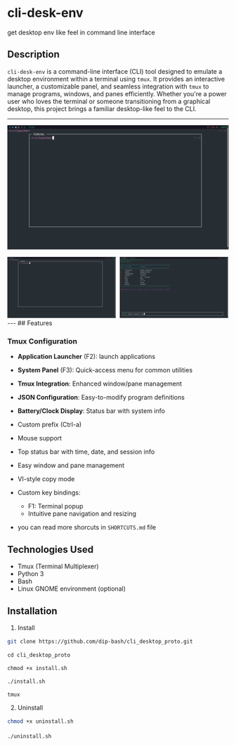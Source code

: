 # cli-desk-env
get desktop env like feel in command line interface

## Description

`cli-desk-env` is a command-line interface (CLI) tool designed to emulate a desktop environment within a terminal using `tmux`. It provides an interactive launcher, a customizable panel, and seamless integration with `tmux` to manage programs, windows, and panes efficiently. Whether you're a power user who loves the terminal or someone transitioning from a graphical desktop, this project brings a familiar desktop-like feel to the CLI.

---
![image alt](https://github.com/dip-bash/img/blob/0d6b7d5263abc5cb9fb3a624d336e8e9081923f3/cli-desk-env/Screenshot%20from%202025-04-01%2017-26-48.png)

<img src="https://github.com/dip-bash/img/blob/0d6b7d5263abc5cb9fb3a624d336e8e9081923f3/cli-desk-env/Screenshot%20from%202025-04-01%2017-26-48.png" alt="Image 1 Description" style="width: 49%; margin-right: 1%; display: inline-block;">
<img src="https://github.com/dip-bash/img/blob/0d6b7d5263abc5cb9fb3a624d336e8e9081923f3/cli-desk-env/Screenshot%20from%202025-04-01%2017-28-14.png" alt="Image 2 Description" style="width: 49%; display: inline-block;">
---
## Features

### Tmux Configuration
- **Application Launcher** (F2): launch applications
- **System Panel** (F3): Quick-access menu for common utilities
- **Tmux Integration**: Enhanced window/pane management
- **JSON Configuration**: Easy-to-modify program definitions
- **Battery/Clock Display**: Status bar with system info

- Custom prefix (Ctrl-a)
- Mouse support
- Top status bar with time, date, and session info
- Easy window and pane management
- VI-style copy mode
- Custom key bindings:
  - F1: Terminal popup
  - Intuitive pane navigation and resizing
- you can read more shorcuts in `SHORTCUTS.md` file
  


## Technologies Used
- Tmux (Terminal Multiplexer)
- Python 3
- Bash
- Linux GNOME environment (optional)

## Installation

1. Install
```bash
git clone https://github.com/dip-bash/cli_desktop_proto.git
```
```
cd cli_desktop_proto
```
```
chmod +x install.sh
```
```
./install.sh
```
```
tmux
```
2. Uninstall
```bash
chmod +x uninstall.sh

./uninstall.sh
